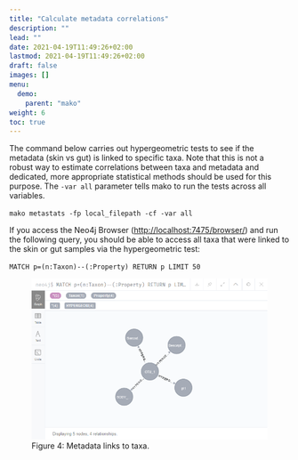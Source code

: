 ```yaml
---
title: "Calculate metadata correlations"
description: ""
lead: ""
date: 2021-04-19T11:49:26+02:00
lastmod: 2021-04-19T11:49:26+02:00
draft: false
images: []
menu: 
  demo:
    parent: "mako"
weight: 6
toc: true
---
```


The command below carries out hypergeometric tests to see if the metadata (skin vs gut) is linked to specific taxa. Note that this is not a robust way to estimate correlations between taxa and metadata and dedicated, more appropriate statistical methods should be used for this purpose. The <code>-var all</code> parameter tells mako to run the tests across all variables. 

<code>mako metastats -fp local_filepath -cf -var all</code>

If you access the Neo4j Browser (<a href="http://localhost:7475/browser/">http://localhost:7475/browser/</a>) and run the following query, you should be able to access all taxa that were linked to the skin or gut samples via the hypergeometric test:

<code>MATCH p=(n:Taxon)--(:Property) RETURN p LIMIT 50</code>

<figure>
  <img src="/images/demo_4.PNG" alt="Metadata links to taxa." width="600"> 
  <figcaption>Figure 4: Metadata links to taxa.</figcaption>
</figure>
